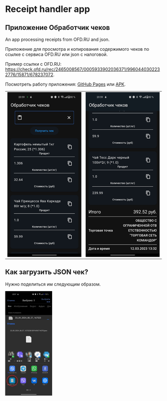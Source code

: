 # Receipt handler app
## Приложение Обработчик чеков

An app processing receipts from OFD.RU and json.

Приложение для просмотра и копирования содержимого чеков по ссылке с сервиса OFD.RU или json с налоговой.

Пример ссылки с OFD.RU: https://check.ofd.ru/rec/2465008567/0005933902036371/9960440302232776/15871/678237072.

Посмотреть работу приложения: [GitHub Pages](https://strafe0.github.io/receipt_handler/) или [APK](https://github.com/Strafe0/receipt_handler/releases/download/v1.0.0/app-release.apk).

<table>
  <tr>
    <td><img src="https://github.com/Strafe0/receipt_handler/blob/master/screenshots/Screenshot_2024_09_23_20_59_48_94_9afe05d79c85d73527ed0428cfac0586.jpg"></td>
    <td><img src="https://github.com/Strafe0/receipt_handler/blob/master/screenshots/Screenshot_2024_09_23_20_59_55_94_9afe05d79c85d73527ed0428cfac0586.jpg"></td>
  </tr>
</table>

## Как загрузить JSON чек?
Нужно поделиться им следующим образом.

<img src="https://github.com/Strafe0/receipt_handler/blob/master/screenshots/Screenshot_2024_09_23_20_58_41_83_04037198b9c383a6ec289f72a6a022f6.jpg" width=30%>
